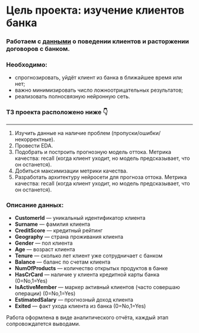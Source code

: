 # Цель проекта: изучение клиентов банка
### Работаем с [данными](https://github.com/sergigusev/Datasets/blob/main/bank_churn.csv) о поведении клиентов и расторжении договоров с банком.
### Необходимо: 
- спрогнозировать, уйдёт клиент из банка в ближайшее время или нет;
- важно минимизировать число ложноотрицательных результатов;
- реализовать полносвязную нейронную сеть.
### ТЗ проекта расположено ниже 👇
___________________________________________________________________________________________________________________________
1) Изучить данные на наличие проблем (пропуски/ошибки/некорректные).
2) Провести EDA.
3) Подобрать и построить прогнозную модель оттока. Метрика качества: recall (когда клиент уходит, но модель предсказывает, что он останется).
4) Добиться максимизации метрики качества.
5) Разработать архитектуру нейросети для прогноза оттока. Метрика качества: recall (когда клиент уходит, но модель предсказывает, что он останется).

### Описание данных:
- **CustomerId** — уникальный идентификатор клиента
- **Surname** — фамилия клиента
- **CreditScore** — кредитный рейтинг
- **Geography** — страна проживания клиента
- **Gender** — пол клиента
- **Age** — возраст клиента
- **Tenure** — сколько лет клиент уже сотрудничает с банком
- **Balance** — баланс по счетам клиента
- **NumOfProducts** — количество открытых продуктов в банке
- **HasCrCard** — наличие у клиента кредитной карты банка (0=No,1=Yes)
- **IsActiveMember** — маркер активный клиентов (часто совершаю операции) (0=No,1=Yes)
- **EstimatedSalary** — прогнозный доход клиента
- **Exited** — факт ухода клиента из банка (0=No,1=Yes)

Работа оформлена в виде аналитического отчёта, каждый этап сопровождатется выводами.
